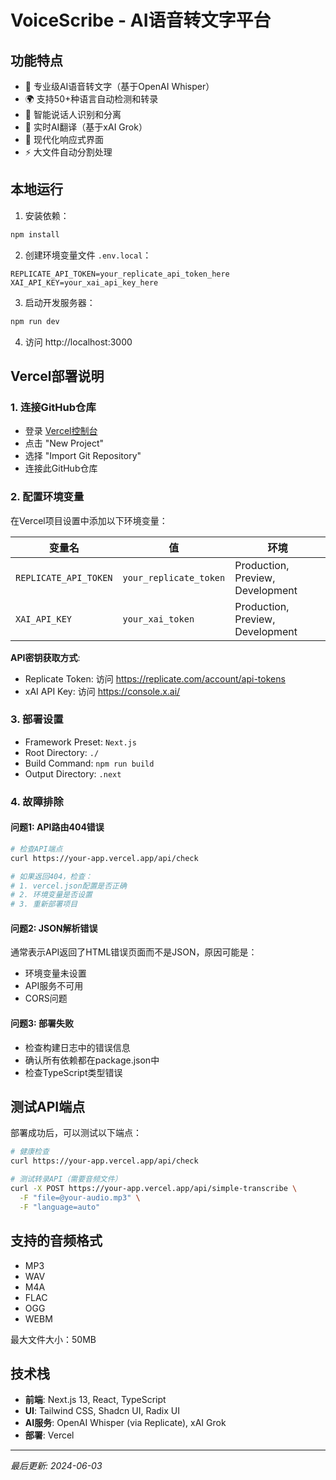 # VoiceScribe - AI语音转文字平台

## 功能特点

- 🎤 专业级AI语音转文字（基于OpenAI Whisper）
- 🌍 支持50+种语言自动检测和转录
- 👥 智能说话人识别和分离
- 🔄 实时AI翻译（基于xAI Grok）
- 📱 现代化响应式界面
- ⚡ 大文件自动分割处理

## 本地运行

1. 安装依赖：
```bash
npm install
```

2. 创建环境变量文件 `.env.local`：
```
REPLICATE_API_TOKEN=your_replicate_api_token_here
XAI_API_KEY=your_xai_api_key_here
```

3. 启动开发服务器：
```bash
npm run dev
```

4. 访问 http://localhost:3000

## Vercel部署说明

### 1. 连接GitHub仓库
- 登录 [Vercel控制台](https://vercel.com/dashboard)
- 点击 "New Project"
- 选择 "Import Git Repository" 
- 连接此GitHub仓库

### 2. 配置环境变量
在Vercel项目设置中添加以下环境变量：

| 变量名 | 值 | 环境 |
|--------|----|----- |
| `REPLICATE_API_TOKEN` | `your_replicate_token` | Production, Preview, Development |
| `XAI_API_KEY` | `your_xai_token` | Production, Preview, Development |

**API密钥获取方式**:
- Replicate Token: 访问 https://replicate.com/account/api-tokens
- xAI API Key: 访问 https://console.x.ai/

### 3. 部署设置
- Framework Preset: `Next.js`
- Root Directory: `./`
- Build Command: `npm run build`
- Output Directory: `.next`

### 4. 故障排除

#### 问题1: API路由404错误
```bash
# 检查API端点
curl https://your-app.vercel.app/api/check

# 如果返回404，检查：
# 1. vercel.json配置是否正确
# 2. 环境变量是否设置
# 3. 重新部署项目
```

#### 问题2: JSON解析错误
通常表示API返回了HTML错误页面而不是JSON，原因可能是：
- 环境变量未设置
- API服务不可用
- CORS问题

#### 问题3: 部署失败
- 检查构建日志中的错误信息
- 确认所有依赖都在package.json中
- 检查TypeScript类型错误

## 测试API端点

部署成功后，可以测试以下端点：

```bash
# 健康检查
curl https://your-app.vercel.app/api/check

# 测试转录API（需要音频文件）
curl -X POST https://your-app.vercel.app/api/simple-transcribe \
  -F "file=@your-audio.mp3" \
  -F "language=auto"
```

## 支持的音频格式

- MP3
- WAV  
- M4A
- FLAC
- OGG
- WEBM

最大文件大小：50MB

## 技术栈

- **前端**: Next.js 13, React, TypeScript
- **UI**: Tailwind CSS, Shadcn UI, Radix UI
- **AI服务**: OpenAI Whisper (via Replicate), xAI Grok
- **部署**: Vercel

---

*最后更新: 2024-06-03* 